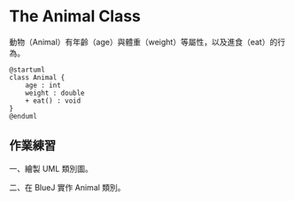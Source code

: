 # The Animal Class

動物（Animal）有年齡（age）與體重（weight）等屬性，以及進食（eat）的行為。

```uml
@startuml
class Animal {
    age : int
    weight : double
    + eat() : void
}
@enduml
```

## 作業練習

一、繪製 UML 類別圖。

二、在 BlueJ 實作 Animal 類別。